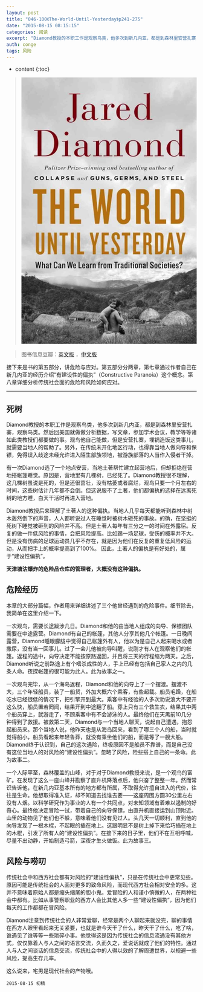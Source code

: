 ```yaml
---
layout: post
title: "046-100《The-World-Until-Yesterday》p241-275"
date: "2015-08-15 08:15:15"
categories: 阅读
excerpt: "Diamond教授的本职工作是观察鸟类，他多次到新几内亚，都是到森林里安营扎寨，观察鸟类。然后回美国就做做分析数据，写文章，参加学术会议，教学等等诸如此类教授们都要做的事。观鸟他自己能做，但是安营扎寨，埋锅造饭这类事儿，就需要当地人的帮助了..."
auth: conge
tags: 风险
---
```

* content
{:toc}

> ![the-world-until-yesterday-cover](/assets/images/阅读/118382-16b95d8066e4737a.jpg)

> 图书信息豆瓣：[英文版](http://book.douban.com/subject/10955437/) ，[中文版](http://book.douban.com/subject/25908573/)

接下来是书的第五部分，讲危险与应对。第五部分分两章，第七章通过作者自己在新几内亚的经历介绍“有建设性的偏执”（Constructive Paranoia）这个概念。第八章详细分析传统社会面的危险和风险如何应对。

----

## 死树

Diamond教授的本职工作是观察鸟类，他多次到新几内亚，都是到森林里安营扎寨，观察鸟类。然后回美国就做做分析数据，写文章，参加学术会议，教学等等诸如此类教授们都要做的事。观鸟他自己能做，但是安营扎寨，埋锅造饭这类事儿，就需要当地人的帮助了。另外，在传统未开化地区行动，也得靠当地人做向导和保镖，免得误入歧途未经允许进入陌生部族领地，被游族部落的人当作入侵者干掉。

有一次Diamond选了一个地点安营，当地土著帮忙建立起营地后，但却拒绝在营地搭帐篷睡觉。原因是，营地里有几棵树，已经死了。Diamond教授很不理解，这几棵树虽说是死的，但是还很茁壮，没有枯萎或者腐烂，观鸟只要一个月左右的时间，这些树估计几年都不会倒。但这说服不了土著，他们都偏执的选择在远离死树的地方睡，白天干活时再进入营地。

Diamond教授后来理解了土著人的这种偏执。当地人几乎每天都能听到森林中树木轰然倒下的声音，人人都听说过人在睡觉时被树木砸死的事故。的确，在坚挺的死树下睡觉被砸到的风险并不高。但是土著人每年有三分之一的时间在外露宿。反复的做一件低风险的事情，会把风险提高。比如踢一场足球，受伤的概率并不大。但是没有伤病的足球运动员几乎不存在，就是因为他们在反复的重复低风险的运动，从而把手上的概率提高到了100%。 因此，土著人的偏执是有好处的，属于“建设性偏执”。

**天津塘沽爆炸的危险品仓库的管理者，大概没有这种偏执。**

## 危险经历

本章的大部分篇幅，作者用来详细讲述了三个他曾经遇到的危险事件。细节除去，我简单在这里介绍一下。

一次观鸟，需要长途跋涉几日。Diamond和他的由当地人组成的向导、保镖团队需要在中途露营。Diamond有自己的帐篷，其他人分享其他几个帐篷。一日晚间露营，Diamond睡眼朦胧中觉得自己帐篷外有人，他以为是自己人起来喝水或者撒尿，没有当一回事儿。过了一会儿他被向导叫醒，说刚才有人在观察他们的帐篷。返程的途中，向导决定不能按原路返回，并且将三天的行程缩为两天。之后，Diamond听说之前路途上有个嗜杀成性的人，手上已经有包括自己家人之内的几条人命。夜探帐篷的很可能为此人。此为故事之一。

一次观鸟完毕，从一个海岛返程，Diamond和他的向导上了一个摆渡。摆渡不大，三个年轻船员，装了一船货，外加大概六个乘客，有些超载。船员毛躁，在船吃水已经很低的情况下，把引擎开到最大。乘客中有经验的人多次劝说浪大不要开这么快，船员置若罔闻，结果开到中途翻了船。穿上只有三个救生衣，结果其中两个船员穿上，就游走了，不顾乘客中有不会游泳的人。最终他们在天黑前10几分钟得到了救援。被救第二天，Diamond与一个当地人聊天，说起自己遭遇，抱怨起船员来。那个当地人说，他昨天也是从海岛回来，看到了哪三个人的船，当时就觉得船小，船员看起来年轻鲁莽，就没有乘坐他们的船，而是等了一艘大船。Diamond终于认识到，自己的这次遇险，终极原因不是船员不靠谱，而是自己没有这位当地人的对风险的“建设性偏执”。忽略了风险，险些搭上自己的一条命。此为故事二。

一个人际罕至，森林覆盖的山峰，对于对于Diamond教授来说，是一个观鸟的富矿。在发现了这么一座山峰并勘察了直升机降落点后，他兴奋了整整一年。然而常识告诉他，在新几内亚基本所有的地方都有所属，不取得允许擅自进入的代价，往往是生命。他想取得准入证，却不知道去找谁去要——这座周围方圆30公里左右没有人烟。以科学研究作为事业的人有一个共同点，对未知领域有着难以遏制的好奇心。最终他决定冒险一试，带着自己的向导保镖，由直升机直接运到山顶附近。山里的动物见了他们也不躲，意味着他们没有见过人。头几天一切顺利，直到他的向导发现了一根木棍，不起眼的插在地上。这跟明显不是树上掉下来恰巧插在地上的木棍，引发了所有人的“建设性偏执”。在接下来的日子里，他们不在互相呼喊，尽量不出动静，开始制造弓箭，深夜才生火做饭。此为故事三。

## 风险与唠叨

传统社会中和西方社会都有对风险的“建设性偏执”，只是在传统社会中更常见些。原因可能是传统社会的人面对更多的致命风险，而现代西方社会相对安全的多。这并不意味着原始人都是缩头缩尾的胆小鬼。爱冒险的人和谨小慎微的人，在两种社会中都有。比如从事警察职业的西方人会比其他人多一些“建设性偏执”，因为他们每天的工作都都在冒风险。

Diamond注意到传统社会的人非常爱聊，经常是两个人聊起来就没完，聊的事情在西方人眼里看起来无关紧要，也就是谁今天干了什么，昨天干了什么，吃了啥，谁遇见了谁等等一些琐碎小事。他觉得这是因为传统社会的信息流通没有其他方式，仅仅靠着人与人之间的语言交流，久而久之，爱说话就成了他们的特性。通过人与人之间谈话的信息交流，传统社会中的人得以效的了解周遭世界，以规避一些风险，提高生存几率。

这么说来，宅男是现代社会的产物哦。


```
2015-08-15 初稿
```

